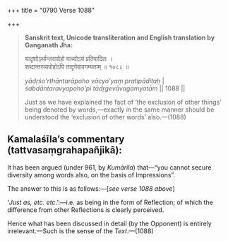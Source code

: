 +++
title = "0790 Verse 1088"

+++
> **Sanskrit text, Unicode transliteration and English translation by Ganganath Jha:** 
>
> यादृशोऽर्थान्तरापोहो वाच्योऽयं प्रतिपादितः ।  
> शब्दान्तरव्यपोहोऽपि तादृगेवावगम्यताम् ॥ १०८८ ॥ 
>
> *yādṛśo'rthāntarāpoho vācyo'yaṃ pratipāditaḥ* \|  
> *śabdāntaravyapoho'pi tādṛgevāvagamyatām* \|\| 1088 \|\| 
>
> Just as we have explained the fact of ‘the exclusion of other things’ being denoted by words,—exactly in the same manner should be understood the ‘exclusion of other words’ also.—(1088)



## Kamalaśīla’s commentary (tattvasaṃgrahapañjikā):

It has been argued (under 961, by *Kumārila*) that—“you cannot secure diversity among words also, on the basis of Impressions”.

The answer to this is as follows:—[*see verse 1088 above*]

‘*Just as, etc. etc*.’:—i.e. as being in the form of Reflection; of which the difference from other Reflections is clearly perceived.

Hence what has been discussed in detail (by the Opponent) is entirely irrelevant.—Such is the sense of the *Text*.—(1088)


